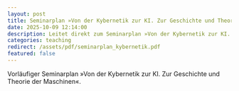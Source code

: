 ```yaml
---
layout: post
title: Seminarplan »Von der Kybernetik zur KI. Zur Geschichte und Theorie der Maschinen«
date: 2025-10-09 12:14:00
description: Leitet direkt zum Seminarplan »Von der Kybernetik zur KI. Zur Geschichte und Theorie der Maschinen« als PDF weiter.
categories: teaching
redirect: /assets/pdf/seminarplan_kybernetik.pdf
featured: false
---
```


Vorläufiger Seminarplan »Von der Kybernetik zur KI. Zur Geschichte und Theorie der Maschinen«.

